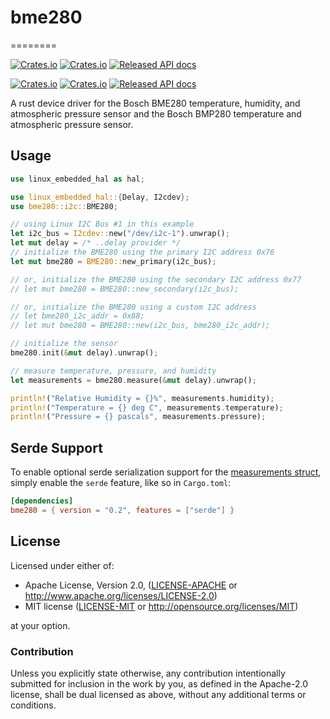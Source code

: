 # bme280
========

[![Crates.io](https://img.shields.io/crates/d/bme280.svg)](https://crates.io/crates/bme280)
[![Crates.io](https://img.shields.io/crates/v/bme280.svg)](https://crates.io/crates/bme280)
[![Released API docs](https://docs.rs/bme280/badge.svg)](https://docs.rs/bme280)

[![Crates.io](https://img.shields.io/crates/d/bme280.svg)](https://crates.io/crates/bme280)
[![Crates.io](https://img.shields.io/crates/v/bme280.svg)](https://crates.io/crates/bme280)
[![Released API docs](https://docs.rs/bme280/badge.svg)](https://docs.rs/bme280)

A rust device driver for the Bosch BME280 temperature, humidity, and atmospheric pressure sensor and the Bosch BMP280 temperature and atmospheric pressure sensor.

## Usage

```rust
use linux_embedded_hal as hal;

use linux_embedded_hal::{Delay, I2cdev};
use bme280::i2c::BME280;

// using Linux I2C Bus #1 in this example
let i2c_bus = I2cdev::new("/dev/i2c-1").unwrap();
let mut delay = /* ..delay provider */
// initialize the BME280 using the primary I2C address 0x76
let mut bme280 = BME280::new_primary(i2c_bus);

// or, initialize the BME280 using the secondary I2C address 0x77
// let mut bme280 = BME280::new_secondary(i2c_bus);

// or, initialize the BME280 using a custom I2C address
// let bme280_i2c_addr = 0x88;
// let mut bme280 = BME280::new(i2c_bus, bme280_i2c_addr);

// initialize the sensor
bme280.init(&mut delay).unwrap();

// measure temperature, pressure, and humidity
let measurements = bme280.measure(&mut delay).unwrap();

println!("Relative Humidity = {}%", measurements.humidity);
println!("Temperature = {} deg C", measurements.temperature);
println!("Pressure = {} pascals", measurements.pressure);
```

## Serde Support

To enable optional serde serialization support for the [measurements struct](https://docs.rs/bme280/0.1.2/bme280/struct.Measurements.html), simply enable the `serde` feature, like so in `Cargo.toml`:

```toml
[dependencies]
bme280 = { version = "0.2", features = ["serde"] }
```

## License

Licensed under either of:

 * Apache License, Version 2.0, ([LICENSE-APACHE](LICENSE-APACHE) or http://www.apache.org/licenses/LICENSE-2.0)
 * MIT license ([LICENSE-MIT](LICENSE-MIT) or http://opensource.org/licenses/MIT)

at your option.

### Contribution

Unless you explicitly state otherwise, any contribution intentionally submitted for inclusion in the work by you, as defined in the Apache-2.0 license, shall be dual licensed as above, without any additional terms or conditions.
